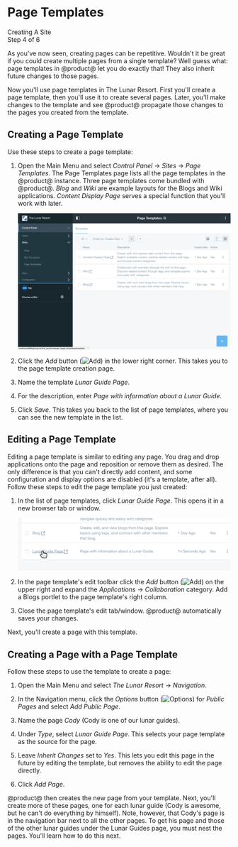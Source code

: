 # Page Templates [](id=page-templates)

<div class="learn-path-step">
    <p>Creating A Site<br>Step 4 of 6</p>
</div>

As you've now seen, creating pages can be repetitive. Wouldn't it be great if
you could create multiple pages from a single template? Well guess what: page
templates in @product@ let you do exactly that! They also inherit future changes
to those pages. 

Now you'll use page templates in The Lunar Resort. First you'll create a page
template, then you'll use it to create several pages. Later, you'll make changes
to the template and see @product@ propagate those changes to the pages you
created from the template. 

## Creating a Page Template [](id=creating-a-page-template)

Use these steps to create a page template:

1.  Open the Main Menu and select *Control Panel* &rarr; *Sites* &rarr; *Page 
    Templates*. The Page Templates page lists all the page templates in the 
    @product@ instance. Three page templates come bundled with @product@. *Blog*
    and *Wiki* are example layouts for the Blogs and Wiki applications. *Content
    Display Page* serves a special function that you'll work with later. 

    ![Figure 1: The Page Templates page.](../../../images/001-page-templates-screen.png)

2.  Click the *Add* button 
    (![Add](../../../images/icon-add.png)) in the lower right corner. This takes 
    you to the page template creation page. 

3.  Name the template *Lunar Guide Page*. 

4.  For the description, enter *Page with information about a Lunar Guide*. 

5.  Click *Save*. This takes you back to the list of page templates, where you 
    can see the new template in the list. 

## Editing a Page Template [](id=editing-a-page-template)

Editing a page template is similar to editing any page. You drag and drop
applications onto the page and reposition or remove them as desired. The only
difference is that you can't directly add content, and some configuration and
display options are disabled (it's a template, after all). Follow these steps to
edit the page template you just created: 

1.  In the list of page templates, click *Lunar Guide Page*. This opens it in a 
    new browser tab or window. 

    ![Figure 2: Click the page template to edit it.](../../../images/001-lunar-resort-template-edit.png)

    <!-- Recommend adding something about the Search and Navigation portlets
    which are added to the page template by default. They're conspicuous when
    you navigate to the page template. Feel free to disregard if we want to
    prioritize brevity.-->

2.  In the page template's edit toolbar click the *Add* button 
    (![Add](../../../images/icon-add-app.png)) on the upper right and expand the
    *Applications* &rarr; *Collaboration* category. Add a Blogs portlet to the
    page template's right column. 
 
3.  Close the page template's edit tab/window. @product@ automatically saves 
    your changes. 

Next, you'll create a page with this template. 

## Creating a Page with a Page Template [](id=creating-a-page-with-a-page-template)

Follow these steps to use the template to create a page: 

1.  Open the Main Menu and select *The Lunar Resort* &rarr; *Navigation*.

2.  In the Navigation menu, click the *Options* button 
    (![Options](../../../images/icon-options.png)) for *Public Pages* and select 
    *Add Public Page*. 

3.  Name the page *Cody* (Cody is one of our lunar guides).

4.  Under *Type*, select *Lunar Guide Page*. This selects your page template as 
    the source for the page. 

5.  Leave *Inherit Changes* set to *Yes*. This lets you edit this page in the 
    future by editing the template, but removes the ability to edit the page 
    directly.
 
6.  Click *Add Page*.

@product@ then creates the new page from your template. Next, you'll create more 
of these pages, one for each lunar guide (Cody is awesome, but he can't do 
everything by himself). Note, however, that Cody's page is in the navigation bar 
next to all the other pages. To get his page and those of the other lunar guides 
under the Lunar Guides page, you must nest the pages. You'll learn how to do 
this next. 
